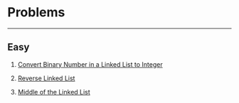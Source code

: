 # Problems
---

## Easy

1. [Convert Binary Number in a Linked List to Integer](https://leetcode.com/problems/convert-binary-number-in-a-linked-list-to-integer/)
   
2. [Reverse Linked List](https://leetcode.com/problems/reverse-linked-list/)

3. [Middle of the Linked List](https://leetcode.com/problems/middle-of-the-linked-list/)
